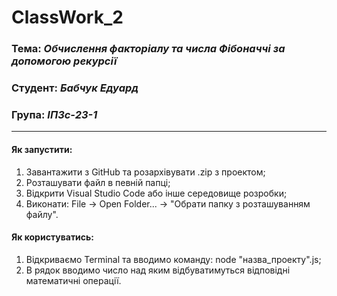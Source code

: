 # ClassWork_2

### Тема: _Обчислення факторіалу та числа Фібоначчі за допомогою рекурсії_
### Студент: _Бабчук Едуард_
### Група: _ІПЗс-23-1_

---

#### Як запустити:
1. Завантажити з GitHub та розархівувати .zip з проектом;
2. Розташувати файл в певній папці;
3. Відкрити Visual Studio Code або інше середовище розробки;
4. Виконати: File -> Open Folder... -> "Обрати папку з розташуванням файлу".

#### Як користуватись:
1. Відкриваємо Terminal та вводимо команду: node "назва_проекту".js;
2. В рядок вводимо число над яким відбуватимуться відповідні математичні операції.
